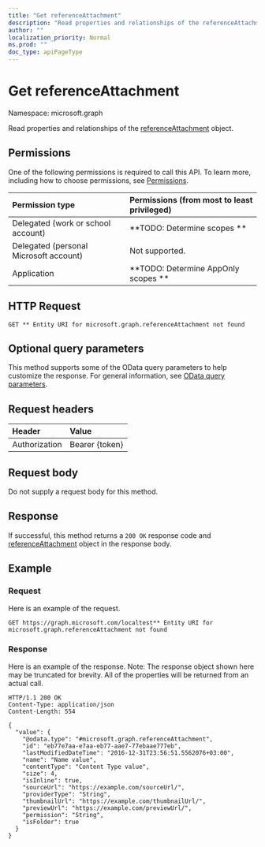 ```yaml
---
title: "Get referenceAttachment"
description: "Read properties and relationships of the referenceAttachment object."
author: ""
localization_priority: Normal
ms.prod: ""
doc_type: apiPageType
---
```


# Get referenceAttachment

Namespace: microsoft.graph

Read properties and relationships of the [referenceAttachment](../resources/referenceattachment.md) object.

## Permissions
One of the following permissions is required to call this API. To learn more, including how to choose permissions, see [Permissions](/concepts/permissions-reference.md).

|Permission type|Permissions (from most to least privileged)|
|:---|:---|
|Delegated (work or school account)|**TODO: Determine scopes **|
|Delegated (personal Microsoft account)|Not supported.|
|Application|**TODO: Determine AppOnly scopes **|

## HTTP Request
<!-- {
  "blockType": "ignored"
}
-->
``` http
GET ** Entity URI for microsoft.graph.referenceAttachment not found
```

## Optional query parameters
This method supports some of the OData query parameters to help customize the response. For general information, see [OData query parameters](/graph/query-parameters).

## Request headers
|Header|Value|
|:---|:---|
|Authorization|Bearer {token}|

## Request body
Do not supply a request body for this method.

## Response
If successful, this method returns a `200 OK` response code and [referenceAttachment](../resources/referenceattachment.md) object in the response body.

## Example

### Request
Here is an example of the request.
<!-- {
  "blockType": "request",
  "name": "get_referenceattachment"
}
-->
``` http
GET https://graph.microsoft.com/localtest** Entity URI for microsoft.graph.referenceAttachment not found
```

### Response
Here is an example of the response. Note: The response object shown here may be truncated for brevity. All of the properties will be returned from an actual call.
<!-- {
  "blockType": "response",
  "truncated": true,
  "@odata.type": "microsoft.graph.referenceAttachment"
}
-->
``` http
HTTP/1.1 200 OK
Content-Type: application/json
Content-Length: 554

{
  "value": {
    "@odata.type": "#microsoft.graph.referenceAttachment",
    "id": "eb77e7aa-e7aa-eb77-aae7-77ebaae777eb",
    "lastModifiedDateTime": "2016-12-31T23:56:51.5562076+03:00",
    "name": "Name value",
    "contentType": "Content Type value",
    "size": 4,
    "isInline": true,
    "sourceUrl": "https://example.com/sourceUrl/",
    "providerType": "String",
    "thumbnailUrl": "https://example.com/thumbnailUrl/",
    "previewUrl": "https://example.com/previewUrl/",
    "permission": "String",
    "isFolder": true
  }
}
```

